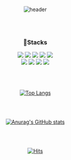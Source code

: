 <!-- 헤더 -->
<br>
<p align="center">
  <img src="https://capsule-render.vercel.app/api?type=soft&color=F0F0F0&height=130&section=header&text=midanto's%20Github&fontSize=90" alt="header">
</p>

<br>
<br>

<!-- 기술스택 --> 
<div align=center><h3>🔨Stacks </h3></div>

<div align=center> 
  <img src="https://img.shields.io/badge/java-007396?style=for-the-badge&logo=java&logoColor=white"> 
  <img src="https://img.shields.io/badge/springboot-6DB33F?style=for-the-badge&logo=springboot&logoColor=white">
  <img src="https://img.shields.io/badge/spring-6DB33F?style=for-the-badge&logo=spring&logoColor=white"> 
  <img src="https://img.shields.io/badge/oracle-F80000?style=for-the-badge&logo=oracle&logoColor=white"> 
  <img src="https://img.shields.io/badge/mariaDB-003545?style=for-the-badge&logo=mariaDB&logoColor=white"> 

  <br>

  <img src="https://img.shields.io/badge/javascript-F7DF1E?style=for-the-badge&logo=javascript&logoColor=black"> 
  <img src="https://img.shields.io/badge/React.js-61DAFB?style=for-the-badge&logo=react&logoColor=black">
  <img src="https://img.shields.io/badge/jquery-0769AD?style=for-the-badge&logo=jquery&logoColor=white">
  <img src="https://img.shields.io/badge/Sourcetree-0052CC?style=for-the-badge&logo=sourcetree&logoColor=white">
  
  <br>
  
</div>

<br>
<br>
<br>


<!-- Most Used Languages -->
<p align="center">
  <a href="https://github.com/anuraghazra/github-readme-stats">
    <img src="https://github-readme-stats.vercel.app/api/top-langs/?username=midanto28" alt="Top Langs">
  </a>
</p>

<br>
<br>

<!-- 스테이터스 -->
<p align="center">
  <a href="https://github.com/anuraghazra/github-readme-stats">
    <img src="https://github-readme-stats.vercel.app/api?username=midanto28&show_icons=true&theme=graywhite" alt="Anurag's GitHub stats">
  </a>
</p>

<!-- 방문자 -->
<br>
<br>

<p align="center">
  <a href="https://hits.seeyoufarm.com">
    <img src="https://hits.seeyoufarm.com/api/count/incr/badge.svg?url=https%3A%2F%2Fgithub.com%2Fmidanto28&count_bg=%23AEAEAE&title_bg=%23666666&icon=&icon_color=%23F7FF00&title=hits&edge_flat=true" alt="Hits">
  </a>
</p>
